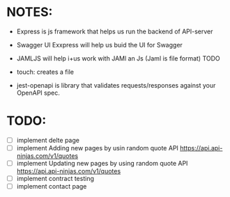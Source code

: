 # NOTES:

- Express is js framework that helps us run the backend of API-server

- Swagger UI Exxpress will help us buid the UI for Swagger

- JAMLJS will help i+us work with JAMl an Js (Jaml is file format) TODO

- touch: creates a file

- jest-openapi is library that validates requests/responses against your OpenAPI spec.



# TODO:

- [ ] implement delte page
- [ ] implement Adding new pages by usin random quote API https://api.api-ninjas.com/v1/quotes
- [ ] implement Updating new pages by using random quote API https://api.api-ninjas.com/v1/quotes
- [ ] implement contract testing
- [ ] implement contact page